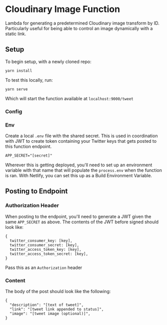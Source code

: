 # Cloudinary Image Function

Lambda for generating a predetermined Cloudinary image transform by ID. Particularly useful for being able to control an image dynamically with a static link.

## Setup

To begin setup, with a newly cloned repo:
```
yarn install
```

To test this locally, run:
```
yarn serve
```
Which will start the function available at `localhost:9000/tweet`

### Config


### Env
Create a local `.env` file with the shared secret. This is used in coordination with JWT to create token containing your Twitter keys that gets posted to this function endpoint.

```
APP_SECRET="[secret]"
```

Wherever this is getting deployed, you'll need to set up an environment variable with that name that will populate the `process.env` when the function is ran. With Netlify, you can set this up as a Build Environment Variable.

## Posting to Endpoint

### Authorization Header
When posting to the endpoint, you'll need to generate a JWT given the same `APP_SECRET` as above. The contents of the JWT before signed should look like:
```
{
  twitter_consumer_key: [key],
  twitter_consumer_secret: [key],
  twitter_access_token_key: [key],
  twitter_access_token_secret: [key],
}
```

Pass this as an `Authorization` header

### Content
The body of the post should look like the following:
```
{
  "description": "[text of tweet]",
  "link": "[tweet link appended to status]",
  "image": "[tweet image (optional)]",
}
```
